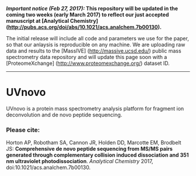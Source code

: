 **_Important notice (Feb 27, 2017):_ This repository will be updated in the coming two weeks (early March 2017) to reflect our just accepted manuscript at [Analytical Chemistry] (http://pubs.acs.org/doi/abs/10.1021/acs.analchem.7b00130).**

The initial release will include all code and parameters we use for the paper, so that our anlaysis is reproducible on any machine. We are uploading raw data and results to the [MassIVE] (http://massive.ucsd.edu/) public mass spectrometry data repository and will update this page soon with a [ProteomeXchange] (http://www.proteomexchange.org/) dataset ID.


----

# UVnovo

UVnovo is a protein mass spectrometry analysis platform for fragment ion deconvolution and de novo peptide sequencing.



### Please cite:

Horton AP, Robotham SA, Cannon JR, Holden DD, Marcotte EM, Brodbelt JS: **Comprehensive de novo peptide sequencing from MS/MS pairs generated through complementary collision induced dissociation and 351 nm ultraviolet photodissociation**. _Analytical Chemistry_ 2017, doi:10.1021/acs.analchem.7b00130.
